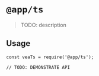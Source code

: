 # `@app/ts`

> TODO: description

## Usage

```
const veaTs = require('@app/ts');

// TODO: DEMONSTRATE API
```
